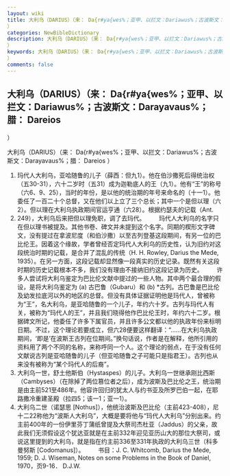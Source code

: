```yaml
---
layout: wiki
title: 大利乌（DARIUS）（来： Da{r#ya{wes%；亚甲、以拦文：Dariawus%；古波斯文：Darayavaus%；腊： Dareios
）
categories: NewBibleDictionary
description: 大利乌（DARIUS）（来： Da{r#ya{wes%；亚甲、以拦文：Dariawus%；古波斯文：Darayavaus%；腊： Dareios
）
keywords: 大利乌（DARIUS）（来： Da{r#ya{wes%；亚甲、以拦文：Dariawus%；古波斯文：Darayavaus%；腊： Dareios
）
comments: false
---
```


## 大利乌（DARIUS）（来： Da{r#ya{wes%；亚甲、以拦文：Dariawus%；古波斯文：Darayavaus%；腊： Dareios
）



大利乌（DARIUS）（来：
Da{r#ya{wes%；亚甲、以拦文：Dariawus%；古波斯文：Darayavaus%；腊： Dareios ）
1. 玛代人大利乌，亚哈随鲁的儿子（薛西：但九1）。他在伯沙撒死后得统治权（五30-31），六十二岁时（五31）成为迦勒底人的王（九1）。他有“王”的称号（六6、9、25），当时的年份，是以他的统治期的年号来命名的（十一1）。他委任了一百二十个总督，又在他们以上立了三个总长；其中一个是但以理（六2）。但以理在大利乌执政期间官运亨通（六28）。根据约瑟夫的记载（Ant.
10. 249），大利乌后来把但以理免职，调了去玛代。
 　　玛代人大利乌的名字只在但以理书被提及。其他书卷、碑文并未提到这个名字。同期的楔形文字碑文，没有提过在拿波尼度（和伯沙撒）以至古列登基这段期间，有另一位的巴比伦王。因着这个缘故，学者曾经否定玛代人大利乌的历史性，认为旧约对这段统治时期的记载，是合并了混乱的传统（H. H. Rowley, Darius the Mede, 1935）。在另一方面，这段记载却显然像一段真实的历史记录。既然有关这段时期的历史记载根本不多，我们没有理由不接纳旧约这段记录为历史。
 　　许多人尝试将大利乌鉴定为巴比伦文献中提过的一些人物。其中两个最合理的假设，是将大利乌鉴定为 (a) 古巴鲁（Gubaru）和 (b) *古列。古巴鲁是巴比伦及幼发拉底河以外的地区的总督。但没有具体证据证明他是玛代人，曾被称为“王”，名大利乌，是亚哈随鲁的一个儿子，年约六十岁。古列与玛代人有关，被称为“玛代人的王”，并且我们晓得他作巴比伦王时，年约六十二岁。根据碑文所记，他委任了许多下属官员，并且许多公文都以他的执政年份来标明日期。不过，这个理论若要成立，但六28便要这样翻译：“……在大利乌执政期间，‘即是’在波斯王古列在位期间。”换句话说，作者是在解释，他所引用的资料用了两个不同的名称，来称呼同一个人。这个理论的弱点，在于没有任何文献说古列是亚哈随鲁的儿子（但亚哈随鲁之子可能只是指君王）。古列也从来没有被称为“某个玛代人的后裔”。
2. 大利乌一世，舒土他斯伯（Hystaspes）的儿子。大利乌一世继承刚比西斯（Cambyses）（在除掉了两位篡位者之后），成为波斯及巴比伦之王，统治期是由主前521至486年。他容许回归的犹太人与约书亚及所罗巴伯一起，在耶路撒冷重建圣殿（拉四5；该一1；亚一1）。
3. 大利乌二世（诺瑟思 [Nothus]），他统治波斯及巴比伦（主前423-408），尼十二22称他为“波斯人大利乌”，大概是要将他与“玛代人大利乌”分别出来。约主前400年的一份伊里芬丁蒲纸曾提及大祭司杰杜亚（Jaddus）的父亲，故此我们无须假设这个犹达亚就是在主前332年迎见亚历山大的那位大祭司，或说这里提到的大利乌，就是指在约主前336至331年执政的大利乌三世（科多曼努斯 [Codomanus]）。
　　书目：J. C. Whitcomb, Darius the Mede, 1959; D. J. Wiseman, Notes on some Problems in the Book of Daniel,
1970，页9-16．
D.J.W.




